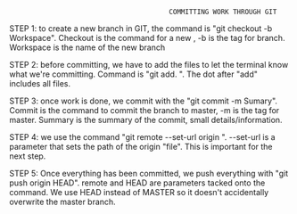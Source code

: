                                             COMMITTING WORK THROUGH GIT

STEP 1: to create a new branch in GIT, the command is "git checkout -b Workspace". Checkout is the command for a new <something>, -b is the tag for branch. Workspace is the name of the new branch

STEP 2: before committing, we have to add the files to let the terminal know what we're committing. Command is "git add. ". The dot after "add" includes all files.

STEP 3: once work is done, we commit with the "git commit -m Sumary". Commit is the command to commit the branch to master, -m is the tag for master. Summary is the summary of the commit, small details/information.

STEP 4: we use the command "git remote --set-url origin <URL GOES HERE>". --set-url is a parameter that sets the path of the origin "file". This is important for the next step.

STEP 5: Once everything has been committed, we push everything with "git push origin HEAD". remote and HEAD are parameters tacked onto the command. We use HEAD instead of MASTER so it doesn't accidentally overwrite the master branch.
